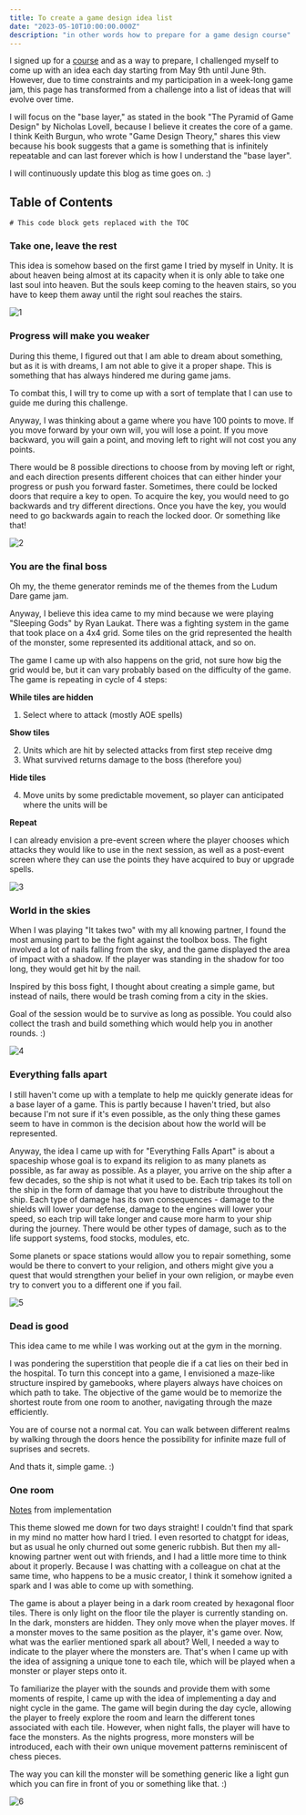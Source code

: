 ```yaml
---
title: To create a game design idea list
date: "2023-05-10T10:00:00.000Z"
description: "in other words how to prepare for a game design course"
---
```


I signed up for a [course](https://skvt.cz/course/122-game-design-pro-zacatecniky "course") and as a way to prepare, I challenged myself to come up with an idea each day starting from May 9th until June 9th. However, due to time constraints and my participation in a week-long game jam, this page has transformed from a challenge into a list of ideas that will evolve over time.

I will focus on the "base layer," as stated in the book "The Pyramid of Game Design" by Nicholas Lovell, because I believe it creates the core of a game. I think Keith Burgun, who wrote "Game Design Theory," shares this view because his book suggests that a game is something that is infinitely repeatable and can last forever which is how I understand the "base layer". 

I will continuously update this blog as time goes on. :)

## Table of Contents

```toc
# This code block gets replaced with the TOC
```

### Take one, leave the rest

This idea is somehow based on the first game I tried by myself in Unity. It is about heaven being almost at its capacity when it is only 
able to take one last soul into heaven. But the souls keep coming to the heaven stairs, so you have to keep them away until the right soul reaches the stairs.

![1](./1.png "Take one, leave the rest")

### Progress will make you weaker

During this theme, I figured out that I am able to dream about something, but as it is with dreams, I am not able to give it a proper shape. This is something that has always hindered me during game jams.

To combat this, I will try to come up with a sort of template that I can use to guide me during this challenge.

Anyway, I was thinking about a game where you have 100 points to move. If you move forward by your own will, you will lose a point. If you move backward, you will gain a point, and moving left to right will not cost you any points.

There would be 8 possible directions to choose from by moving left or right, and each direction presents different choices that can either hinder your progress or push you forward faster. Sometimes, there could be locked doors that require a key to open. To acquire the key, you would need to go backwards and try different directions. Once you have the key, you would need to go backwards again to reach the locked door. Or something like that!

![2](./2.png "Progress will make you weaker")

### You are the final boss

Oh my, the theme generator reminds me of the themes from the Ludum Dare game jam. 

Anyway, I believe this idea came to my mind because we were playing "Sleeping Gods" by Ryan Laukat. There was a fighting system in the game that took place on a 4x4 grid. Some tiles on the grid represented the health of the monster, some represented its additional attack, and so on.

The game I came up with also happens on the grid, not sure how big the grid would be, but it can vary probably based on the difficulty of the game. The game is repeating in cycle of 4 steps:

**While tiles are hidden**
1. Select where to attack (mostly AOE spells)

**Show tiles**

2. Units which are hit by selected attacks from first step receive dmg
3. What survived returns damage to the boss (therefore you)

**Hide tiles**

4. Move units by some predictable movement, so player can anticipated where the units will be

**Repeat**

I can already envision a pre-event screen where the player chooses which attacks they would like to use in the next session, as well as a post-event screen where they can use the points they have acquired to buy or upgrade spells.

![3](./3.png "You are the final boss")

### World in the skies

When I was playing "It takes two" with my all knowing partner, I found the most amusing part to be the fight against the toolbox boss. 
The fight involved a lot of nails falling from the sky, and the game displayed the area of impact with a shadow. If the player was standing in the shadow for too long, they would get hit by the nail.

Inspired by this boss fight, I thought about creating a simple game, but instead of nails, there would be trash coming from a city in the skies.

Goal of the session would be to survive as long as possible. You could also collect the trash and build something which would help you in another rounds. :)

![4](./4.png "World in the skies")

### Everything falls apart

I still haven't come up with a template to help me quickly generate ideas for a base layer of a game. This is partly because I haven't tried, but also because I'm not sure if it's even possible, as the only thing these games seem to have in common is the decision about how the world will be represented.

Anyway, the idea I came up with for "Everything Falls Apart" is about a spaceship whose goal is to expand its religion to as many planets as possible, as far away as possible. As a player, you arrive on the ship after a few decades, so the ship is not what it used to be. Each trip takes its toll on the ship in the form of damage that you have to distribute throughout the ship. Each type of damage has its own consequences - damage to the shields will lower your defense, damage to the engines will lower your speed, so each trip will take longer and cause more harm to your ship during the journey. There would be other types of damage, such as to the life support systems, food stocks, modules, etc.

Some planets or space stations would allow you to repair something, some would be there to convert to your religion, and others might give you a quest that would strengthen your belief in your own religion, or maybe even try to convert you to a different one if you fail.

![5](./5.png "Everything falls apart")

### Dead is good

This idea came to me while I was working out at the gym in the morning.

I was pondering the superstition that people die if a cat lies on their bed in the hospital. To turn this concept into a game, I envisioned a maze-like structure inspired by gamebooks, where players always have choices on which path to take. The objective of the game would be to memorize the shortest route from one room to another, navigating through the maze efficiently.

You are of course not a normal cat. You can walk between different realms by walking through the doors hence the possibility for infinite maze full of suprises and secrets. 

And thats it, simple game. :)

### One room

[Notes](https://robinontheway.com/GamedevTvJam/ "Notes") from implementation

This theme slowed me down for two days straight! I couldn't find that spark in my mind no matter how hard I tried. I even resorted to chatgpt for ideas, but as usual he only churned out some generic rubbish. But then my all-knowing partner went out with friends, and I had a little more time to think about it properly. Because I was chatting with a colleague on chat at the same time, who happens to be a music creator, I think it somehow ignited a spark and I was able to come up with something.

The game is about a player being in a dark room created by hexagonal floor tiles. There is only light on the floor tile the player is currently standing on. In the dark, monsters are hidden. They only move when the player moves. If a monster moves to the same position as the player, it's game over. Now, what was the earlier mentioned spark all about? Well, I needed a way to indicate to the player where the monsters are. That's when I came up with the idea of assigning a unique tone to each tile, which will be played when a monster or player steps onto it. 

To familiarize the player with the sounds and provide them with some moments of respite, I came up with the idea of implementing a day and night cycle in the game. The game will begin during the day cycle, allowing the player to freely explore the room and learn the different tones associated with each tile. However, when night falls, the player will have to face the monsters. As the nights progress, more monsters will be introduced, each with their own unique movement patterns reminiscent of chess pieces.

The way you can kill the monster will be something generic like a light gun which you can fire in front of you or something like that. :)

![6](./6.png "One room")

